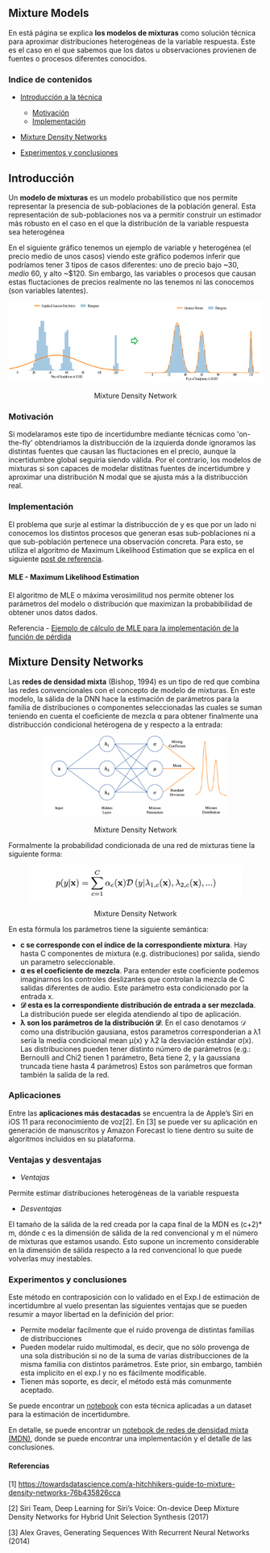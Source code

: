 ## Mixture Models
En está página se explica **los modelos de mixturas** como solución técnica para aproximar distribuciones heterogéneas de la variable respuesta. Este es el caso en el que sabemos que los datos u observaciones provienen de fuentes o procesos diferentes conocidos.


### Indice de contenidos
- [Introducción a la técnica](#introduccion)
   - [Motivación](#motivacion) 
   - [Implementación](#implementacion) 
- [Mixture Density Networks](#mdn)

- [Experimentos y conclusiones](#Experimentos-y-conclusiones) 

<a name="introduccion"></a>
## Introducción

Un **modelo de mixturas** es un modelo probabilístico que nos permite representar la presencia de sub-poblaciones de la población general. Esta representación de sub-poblaciones nos va a permitir construir un estimador más robusto en el caso en el que la distribución de la variable respuesta sea heterogénea

En el siguiente gráfico tenemos un ejemplo de variable y heterogénea (el precio medio de unos casos) viendo este gráfico podemos inferir que podríamos tener 3 tipos de casos diferentes: uno de precio bajo ~$30, medio ~$60, y alto ~$120. Sin embargo, las variables o procesos que causan estas fluctaciones de precios realmente no las tenemos ni las conocemos (son variables latentes).   

<p align="center"><img src="./img/mixture_models.png" height="160" alt="Mixture Density Network" /></p>
<p align="center">Mixture Density Network</p>

<a name="motivacion"></a>
### Motivación 

Si modelaramos este tipo de incertidumbre mediante técnicas como 'on-the-fly' obtendriamos la distribucción de la izquierda donde ignoramos las distintas fuentes que causan las fluctaciones en el precio, aunque la incertidumbre global seguiria siendo válida. Por el contrario, los modelos de mixturas si son capaces de modelar distitnas fuentes de incertidumbre y aproximar una distribución N modal que se ajusta más a la distribucción real.

<a name="implementacion"></a>
### Implementación 

El problema que surje al estimar la distribucción de y es que por un lado ni conocemos los distintos procesos que generan esas sub-poblaciones ni a que sub-población pertenece una observación concreta. Para esto, se utiliza el algoritmo de Maximum Likelihood Estimation que se explica en el siguiente [post de referencia](https://towardsdatascience.com/gaussian-mixture-models-and-expectation-maximization-a-full-explanation-50fa94111ddd).

<a name="MLE"></a>
#### MLE - Maximum Likelihood Estimation

El algoritmo de MLE o máxima verosimilitud nos permite obtener los parámetros del modelo o distribución que maximizan la probabibilidad de obtener unos datos dados.

Referencia - [Ejemplo de cálculo de MLE para la implementación de la función de pérdida](https://towardsdatascience.com/maximum-likelihood-estimation-explained-normal-distribution-6207b322e47f#:~:text=%E2%80%9CA%20method%20of%20estimating%20the,observed%20data%20is%20most%20probable.%E2%80%9D&text=Let's%20say%20we%20have%20some,that%20it%20is%20normally%20distributed)


<a name="mdn"></a>
## Mixture Density Networks

Las **redes de densidad mixta** (Bishop, 1994) es un tipo de red que combina las redes convencionales con el concepto de modelo de mixturas. En este modelo, la sálida de la DNN hace la estimación de parámetros para la familia de distribuciones o componentes seleccionadas las cuales se suman teniendo en cuenta el coeficiente de mezcla ⍺ para obtener finalmente una distribucción condicional hetérogena de y respecto a la entrada: 

<p align="center"><img src="./img/MDN.png" height="160" alt="Mixture Density Network" /></p>
<p align="center">Mixture Density Network</p>

Formalmente la probabilidad condicionada de una red de mixturas tiene la siguiente forma:

<p align="center"><img src="./img/mdn_formula.png" height="70" alt="Formula MDN" /></p>
<p align="center">Mixture Density Network</p>

En esta fórmula los parámetros tiene la siguiente semántica:

* **c se corresponde con el índice de la correspondiente mixtura**. Hay hasta C componentes de mixtura (e.g. distribuciones) por salida, siendo un parametro seleccionable.
* **⍺ es el coeficiente de mezcla**. Para entender este coeficiente podemos imaginarnos los controles deslizantes que controlan la mezcla de C salidas diferentes de audio. Este parámetro esta condicionado por la entrada x.
* **𝒟  esta es la correspondiente distribución de entrada a ser mezclada**. La distribución puede ser elegida atendiendo al tipo de aplicación.
* **λ son los parámetros de la distribución 𝒟**. En el caso denotamos 𝒟 como una distribución gausiana, estos parametros corresponderian a λ1 sería la media condicional mean μ(x) y 
λ2 la desviación estándar σ(x). Las distribuciones pueden tener distinto número de parámetros (e.g.: Bernoulli and Chi2 tienen 1 parámetro, Beta tiene 2, y la gaussiana truncada tiene hasta 4 parámetros) Estos son parámetros que forman también la salida de la red.


### Aplicaciones

Entre las **aplicaciones más destacadas** se encuentra la de Apple’s Siri en iOS 11 para reconocimiento de voz[2]. En [3] se puede ver su aplicación en generación de manuscritos y Amazon Forecast lo tiene dentro su suite de algoritmos incluidos en su plataforma.

### Ventajas y desventajas

* *Ventajas* 

Permite estimar distribuciones heterogéneas de la variable respuesta

* *Desventajas* 

El tamaño de la sálida de la red creada por la capa final de la MDN es (c+2)* m, dónde c es la dimensión de sálida de la red convencional y m el número de mixturas que estamos usando. Esto supone un incremento considerable en la dimensión de sálida respecto a la red convencional lo que puede volverlas muy inestables.

### Experimentos y conclusiones
   
Este método en contraposición con lo validado en el Exp.I de estimación de incertidumbre al vuelo presentan las siguientes ventajas que se pueden resumir a mayor libertad en la definición del prior:

 - Permite modelar facilmente que el ruido provenga de distintas familias de distribucciones 
 - Pueden modelar ruido multimodal, es decir, que no sólo provenga de una sola distribución si no de la suma de varias distribucciones de la misma familia con distintos parámetros. Este prior, sin embargo, también esta implicito en el exp.I y no es fácilmente modificable.
 - Tienen más soporte, es decir, el método está más comunmente aceptado. 

Se puede encontrar un [notebook](experiments/V0.1.6-real_datasets/uncertainty_prediction_house_prices_mdn.ipynb) con esta técnica aplicadas a un dataset para la estimación de incertidumbre.

En detalle, se puede encontrar un [notebook de redes de densidad mixta (MDN)](experiments/V3.0.0-mixture_density_networks), donde se puede encontrar una implementación y el detalle de las conclusiones.


#### Referencias

[1] https://towardsdatascience.com/a-hitchhikers-guide-to-mixture-density-networks-76b435826cca

[2] Siri Team, Deep Learning for Siri’s Voice: On-device Deep Mixture Density Networks for Hybrid Unit Selection Synthesis (2017)

[3] Alex Graves, Generating Sequences With Recurrent Neural Networks (2014)
